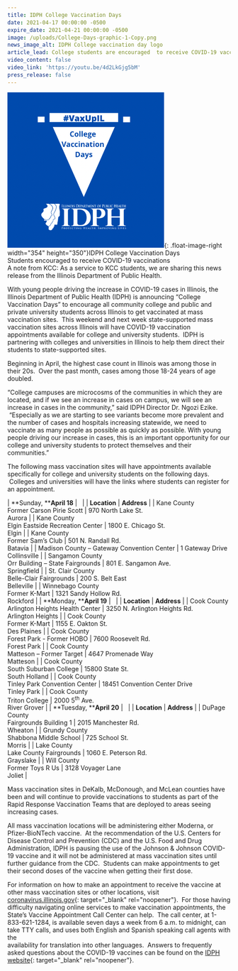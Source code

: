 ```yaml
---
title: IDPH College Vaccination Days
date: 2021-04-17 00:00:00 -0500
expire_date: 2021-04-21 00:00:00 -0500
image: /uploads/College-Days-graphic-1-Copy.png
news_image_alt: IDPH College vaccination day logo
article_lead: College students are encouraged  to receive COVID-19 vaccinations
video_content: false
video_link: 'https://youtu.be/4d2LkGjg5bM'
press_release: false
---
```

![](/uploads/College-Days-graphic-1-Copy.png){: .float-image-right width="354" height="350"}IDPH College Vaccination Days&nbsp;<br>Students encouraged to receive COVID-19 vaccinations<br>A note from KCC: As a service to KCC students, we are sharing this news release from the Illinois Department of Public Health.

With young people driving the increase in COVID-19 cases in Illinois, the Illinois Department of Public Health (IDPH) is announcing “College Vaccination Days” to encourage all community college and public and private university students across Illinois to get vaccinated at mass vaccination sites. &nbsp;This weekend and next week state-supported mass vaccination sites across Illinois will have COVID-19 vaccination appointments available for college and university students. &nbsp;IDPH is partnering with colleges and universities in Illinois to help them direct their students to state-supported sites.&nbsp;

Beginning in April, the highest case count in Illinois was among those in their 20s. &nbsp;Over the past month, cases among those 18-24 years of age doubled.

“College campuses are microcosms of the communities in which they are located, and if we see an increase in cases on campus, we will see an increase in cases in the community,” said IDPH Director Dr. Ngozi Ezike. &nbsp;“Especially as we are starting to see variants become more prevalent and the number of cases and hospitals increasing statewide, we need to vaccinate as many people as possible as quickly as possible. With young people driving our increase in cases, this is an important opportunity for our college and university students to protect themselves and their communities.”

The following mass vaccination sites will have appointments available specifically for college and university students on the following days. &nbsp;Colleges and universities will have the links where students can register for an appointment.&nbsp;

| **Sunday,&nbsp;****April 18** | &nbsp; |
| **Location** | **Address** |
| Kane County<br>Former Carson Pirie Scott | 970 North Lake St.<br>Aurora |
| Kane County<br>Elgin Eastside Recreation Center | 1800 E. Chicago St.<br>Elgin |
| Kane County<br>Former Sam’s Club | 501 N. Randall Rd.<br>Batavia |
| Madison County – Gateway Convention Center | 1 Gateway Drive<br>Collinsville |
| Sangamon County<br>Orr Building – State Fairgrounds | 801 E. Sangamon Ave.<br>Springfield |
| St. Clair County<br>Belle-Clair Fairgrounds | 200 S. Belt East<br>Belleville |
| Winnebago County<br>Former K-Mart | 1321 Sandy Hollow Rd.<br>Rockford |
| **Monday,&nbsp;****April 19** | &nbsp; |
| **Location** | **Address** |
| Cook County<br>Arlington Heights Health Center | 3250 N. Arlington Heights Rd.<br>Arlington Heights |
| Cook County<br>Former K-Mart | 1155 E. Oakton St.<br>Des Plaines |
| Cook County<br>Forest Park - Former HOBO | 7600 Roosevelt Rd.<br>Forest Park |
| Cook County<br>Matteson – Former Target | 4647 Promenade Way<br>Matteson |
| Cook County<br>South Suburban College | 15800 State St.<br>South Holland |
| Cook County<br>Tinley Park Convention Center | 18451 Convention Center Drive<br>Tinley Park |
| Cook County<br>Triton College | 2000 5<sup>th</sup> Ave.<br>River Grover |
| **Tuesday,&nbsp;****April 20** | &nbsp; |
| **Location** | **Address** |
| DuPage County<br>Fairgrounds Building 1 | 2015 Manchester Rd.<br>Wheaton |
| Grundy County<br>Shabbona Middle School | 725 School St.<br>Morris |
| Lake County<br>Lake County Fairgrounds | 1060 E. Peterson Rd.<br>Grayslake |
| Will County<br>Former Toys R Us | 3128 Voyager Lane<br>Joliet |

Mass vaccination sites in DeKalb, McDonough, and McLean counties have been and will continue to provide vaccinations to students as part of the Rapid Response Vaccination Teams that are deployed to areas seeing increasing cases.

All mass vaccination locations will be administering either Moderna, or Pfizer-BioNTech vaccine. &nbsp;At the recommendation of the U.S. Centers for Disease Control and Prevention (CDC) and the U.S. Food and Drug Administration, IDPH is pausing the use of the Johnson & Johnson COVID-19 vaccine and it will not be administered at mass vaccination sites until further guidance from the CDC. &nbsp;Students can make appointments to get their second doses of the vaccine when getting their first dose. &nbsp;

For information on how to make an appointment to receive the vaccine at other mass vaccination sites or other locations, visit [coronavirus.illinois.gov](https://coronavirus.illinois.gov/s/vaccination-location){: target="_blank" rel="noopener"}. &nbsp;For those having difficulty navigating online services to make vaccination appointments, the State’s Vaccine Appointment Call Center can help. &nbsp;The call center, at 1-833-621-1284, is available seven days a week from 6 a.m. to midnight, can take TTY calls, and uses both English and Spanish speaking call agents with the<br>availability for translation into other languages. &nbsp;Answers to frequently asked questions about the COVID-19 vaccines can be found on the [IDPH website](http://www.dph.illinois.gov/covid19/vaccine-faq){: target="_blank" rel="noopener"}.
